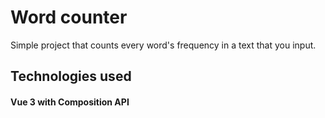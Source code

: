 # Word counter
Simple project that counts every word's frequency in a text that you input.


## Technologies used
#### Vue 3 with Composition API


